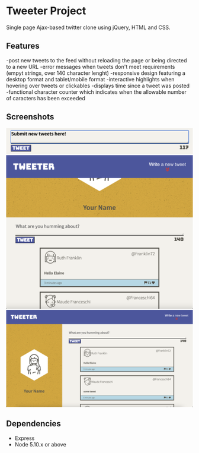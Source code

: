 # Tweeter Project

Single page Ajax-based twitter clone using jQuery, HTML and CSS.

## Features

  -post new tweets to the feed without reloading the page or being directed to a new URL
  -error messages when tweets don't meet requirements (empyt strings, over 140 character lenght)
  -responsive design featuring a desktop format and tablet/mobile format
  -interactive highlights when hovering over tweets or clickables
  -displays time since a tweet was posted
  -functional character counter which indicates when the allowable number of caracters has been exceeded

  ## Screenshots

!["Screenshot of compose tweet box"](https://github.com/7-O-2-H/tweeter/blob/master/docs/Tweet%20Composition.png)
!["Screenshot of mobile tweet feed"](https://github.com/7-O-2-H/tweeter/blob/master/docs/Mobile%20Tweet%20Feed.png)
!["Screenshot of desktop tweet feed"](https://github.com/7-O-2-H/tweeter/blob/master/docs/Desktop%20Tweet%20Feed.png)

## Dependencies

- Express
- Node 5.10.x or above
